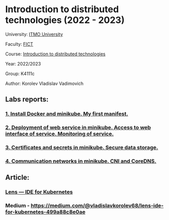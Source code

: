 # Introduction to distributed technologies (2022 - 2023)

University: [ITMO University](https://itmo.ru/ru/)

Faculty: [FICT](https://fict.itmo.ru)

Course: [Introduction to distributed technologies](https://github.com/itmo-ict-faculty/introduction-to-distributed-technologies)

Year: 2022/2023

Group: K4111с

Author: Korolev Vladislav Vadimovich

## Labs reports:
### [1. Install Docker and minikube. My first manifest.](lab1/lab1_report.md)
### [2. Deployment of web service in minikube. Access to web interface of service. Monitoring of service.](lab2/lab2_report.md)
### [3. Certificates and secrets in minikube. Secure data storage.](lab3/lab3_report.md)
### [4. Communication networks in minikube. CNI and CoreDNS.](lab4/lab4_report.md)

## Article:
### [Lens — IDE for Kubernetes](article/Lens_IDE_for_Kubernetes.md)
### Medium - https://medium.com/@vladislavkorolev68/lens-ide-for-kubernetes-499a88c8e0ae